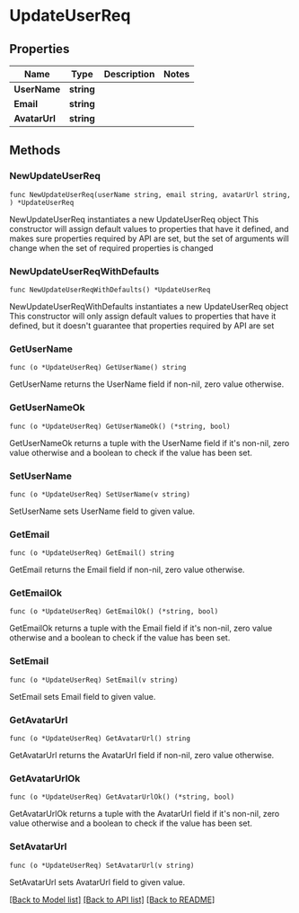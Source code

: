 # UpdateUserReq

## Properties

Name | Type | Description | Notes
------------ | ------------- | ------------- | -------------
**UserName** | **string** |  | 
**Email** | **string** |  | 
**AvatarUrl** | **string** |  | 

## Methods

### NewUpdateUserReq

`func NewUpdateUserReq(userName string, email string, avatarUrl string, ) *UpdateUserReq`

NewUpdateUserReq instantiates a new UpdateUserReq object
This constructor will assign default values to properties that have it defined,
and makes sure properties required by API are set, but the set of arguments
will change when the set of required properties is changed

### NewUpdateUserReqWithDefaults

`func NewUpdateUserReqWithDefaults() *UpdateUserReq`

NewUpdateUserReqWithDefaults instantiates a new UpdateUserReq object
This constructor will only assign default values to properties that have it defined,
but it doesn't guarantee that properties required by API are set

### GetUserName

`func (o *UpdateUserReq) GetUserName() string`

GetUserName returns the UserName field if non-nil, zero value otherwise.

### GetUserNameOk

`func (o *UpdateUserReq) GetUserNameOk() (*string, bool)`

GetUserNameOk returns a tuple with the UserName field if it's non-nil, zero value otherwise
and a boolean to check if the value has been set.

### SetUserName

`func (o *UpdateUserReq) SetUserName(v string)`

SetUserName sets UserName field to given value.


### GetEmail

`func (o *UpdateUserReq) GetEmail() string`

GetEmail returns the Email field if non-nil, zero value otherwise.

### GetEmailOk

`func (o *UpdateUserReq) GetEmailOk() (*string, bool)`

GetEmailOk returns a tuple with the Email field if it's non-nil, zero value otherwise
and a boolean to check if the value has been set.

### SetEmail

`func (o *UpdateUserReq) SetEmail(v string)`

SetEmail sets Email field to given value.


### GetAvatarUrl

`func (o *UpdateUserReq) GetAvatarUrl() string`

GetAvatarUrl returns the AvatarUrl field if non-nil, zero value otherwise.

### GetAvatarUrlOk

`func (o *UpdateUserReq) GetAvatarUrlOk() (*string, bool)`

GetAvatarUrlOk returns a tuple with the AvatarUrl field if it's non-nil, zero value otherwise
and a boolean to check if the value has been set.

### SetAvatarUrl

`func (o *UpdateUserReq) SetAvatarUrl(v string)`

SetAvatarUrl sets AvatarUrl field to given value.



[[Back to Model list]](../README.md#documentation-for-models) [[Back to API list]](../README.md#documentation-for-api-endpoints) [[Back to README]](../README.md)


